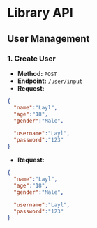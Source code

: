 # Library API

## User Management

### 1. Create User
- **Method:** `POST`  
- **Endpoint:** `/user/input`  
- **Request:**
```json
{
  "name":"Layl",
  "age":"18",
  "gender":"Male",
  
  "username":"Layl",
  "password":"123"
}
```
- **Request:** 
```json
{
  "name":"Layl",
  "age":"18",
  "gender":"Male",
  
  "username":"Layl",
  "password":"123"
}
```
